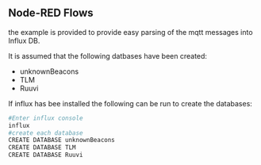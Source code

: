 ## Node-RED Flows

the example is provided to provide easy parsing of the mqtt messages into Influx DB.

It is assumed that the following datbases have been created:
* unknownBeacons
* TLM
* Ruuvi

If influx has bee installed the following can be run to create the databases:

```bash
#Enter influx console
influx
#create each database
CREATE DATABASE unknownBeacons
CREATE DATABASE TLM
CREATE DATABASE Ruuvi
```


